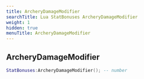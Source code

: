 ```yaml
---
title: ArcheryDamageModifier
searchTitle: Lua StatBonuses ArcheryDamageModifier
weight: 1
hidden: true
menuTitle: ArcheryDamageModifier
---
```

## ArcheryDamageModifier
```lua
StatBonuses:ArcheryDamageModifier(); -- number
```